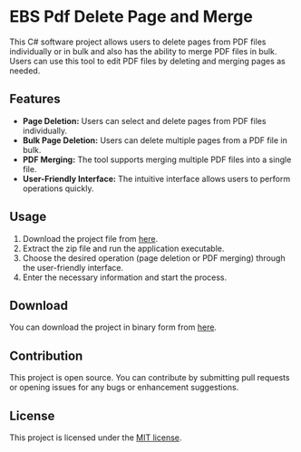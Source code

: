 # EBS Pdf Delete Page and Merge

This C# software project allows users to delete pages from PDF files individually or in bulk and also has the ability to merge PDF files in bulk. Users can use this tool to edit PDF files by deleting and merging pages as needed.

## Features

- **Page Deletion:** Users can select and delete pages from PDF files individually.
- **Bulk Page Deletion:** Users can delete multiple pages from a PDF file in bulk.
- **PDF Merging:** The tool supports merging multiple PDF files into a single file.
- **User-Friendly Interface:** The intuitive interface allows users to perform operations quickly.

## Usage

1. Download the project file from [here](https://github.com/ebubekirbastama/Pdf_Delete_Or_Merge/raw/main/EBS_Pdf_Delete_Page_and_Merge.zip).
2. Extract the zip file and run the application executable.
3. Choose the desired operation (page deletion or PDF merging) through the user-friendly interface.
4. Enter the necessary information and start the process.

## Download

You can download the project in binary form from [here](https://github.com/ebubekirbastama/Pdf_Delete_Or_Merge/raw/main/EBS_Pdf_Delete_Page_and_Merge.zip).

## Contribution

This project is open source. You can contribute by submitting pull requests or opening issues for any bugs or enhancement suggestions.

## License

This project is licensed under the [MIT license](https://github.com/ebubekirbastama/Pdf_Delete_Or_Merge/blob/main/LICENSE).

